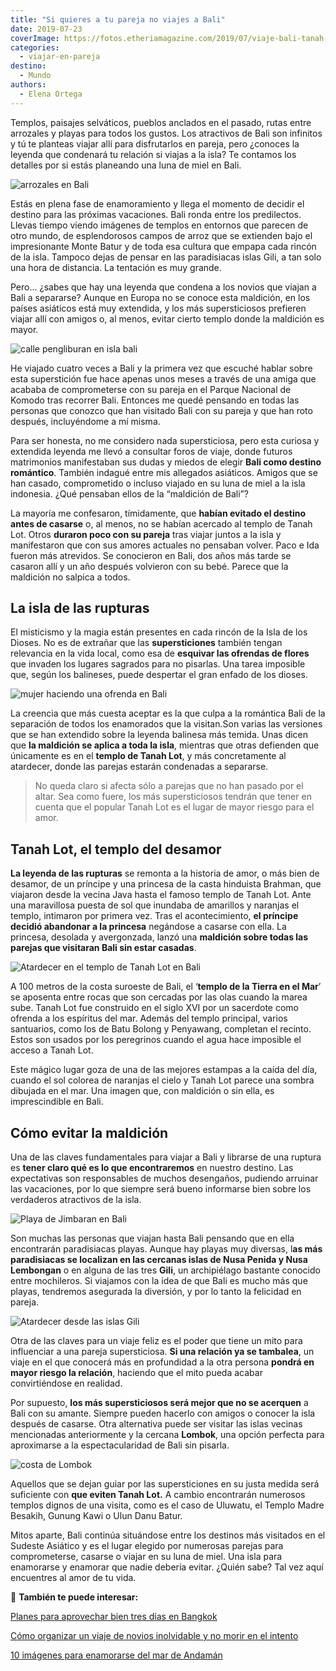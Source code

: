 ```yaml
---
title: "Si quieres a tu pareja no viajes a Bali"
date: 2019-07-23
coverImage: https://fotos.etheriamagazine.com/2019/07/viaje-bali-tanah-lot.jpg
categories: 
  - viajar-en-pareja
destino: 
  - Mundo
authors: 
  - Elena Ortega
---
```


Templos, paisajes selváticos, pueblos anclados en el pasado, rutas entre arrozales y 
playas para todos los gustos. Los atractivos de Bali son infinitos y tú te planteas 
viajar allí para disfrutarlos en pareja, pero ¿conoces la leyenda que condenará tu 
relación si viajas a la isla? Te contamos los detalles por si estás planeando una luna 
de miel en Bali. 

![arrozales en Bali](https://fotos.etheriamagazine.com/2019/07/viaje-bali-arrozales.jpg "Uno de los trekkings más habituales en Bali es pasear entre los arrozales. ©PB")

Estás en plena fase de enamoramiento y llega el momento de decidir el destino para las 
próximas vacaciones. Bali ronda entre los predilectos. Llevas tiempo viendo imágenes de 
templos en entornos que parecen de otro mundo, de esplendorosos campos de arroz que se 
extienden bajo el impresionante Monte Batur y de toda esa cultura que empapa cada rincón 
de la isla. Tampoco dejas de pensar en las paradisiacas islas Gili, a tan solo una hora 
de distancia. La tentación es muy grande. 

Pero... ¿sabes que hay una leyenda que condena a los novios que viajan a Bali a 
separarse? Aunque en Europa no se conoce esta maldición, en los países asiáticos está 
muy extendida, y los más supersticiosos prefieren viajar allí con amigos o, al menos, 
evitar cierto templo donde la maldición es mayor. 

![calle pengliburan en isla bali](https://fotos.etheriamagazine.com/2019/07/viaje-bali-calle-penglipuran.jpg "Calle Pengliburan. ©Elena Ortega")

He viajado cuatro veces a Bali y la primera vez que escuché hablar sobre esta 
superstición fue hace apenas unos meses a través de una amiga que acababa de 
comprometerse con su pareja en el Parque Nacional de Komodo tras recorrer Bali. Entonces 
me quedé pensando en todas las personas que conozco que han visitado Bali con su pareja 
y que han roto después, incluyéndome a mí misma. 

Para ser honesta, no me considero nada supersticiosa, pero esta curiosa y extendida 
leyenda me llevó a consultar foros de viaje, donde futuros matrimonios manifestaban sus 
dudas y miedos de elegir **Bali como destino romántico**. También indagué entre mis 
allegados asiáticos. Amigos que se han casado, comprometido o incluso viajado en su luna 
de miel a la isla indonesia. ¿Qué pensaban ellos de la “maldición de Bali”? 

La mayoría me confesaron, tímidamente, que **habían evitado el destino antes de 
casarse** o, al menos, no se habían acercado al templo de Tanah Lot. Otros **duraron 
poco con su pareja** tras viajar juntos a la isla y manifestaron que con sus amores 
actuales no pensaban volver. Paco e Ida fueron más atrevidos. Se conocieron en Bali, dos 
años más tarde se casaron allí y un año después volvieron con su bebé. Parece que la 
maldición no salpica a todos. 

## La isla de las rupturas

El misticismo y la magia están presentes en cada rincón de la Isla de los Dioses. No es 
de extrañar que las **supersticiones** también tengan relevancia en la vida local, como 
esa de **esquivar las ofrendas de flores** que invaden los lugares sagrados para no 
pisarlas. Una tarea imposible que, según los balineses, puede despertar el gran enfado 
de los dioses. 

![mujer haciendo una ofrenda en Bali](https://fotos.etheriamagazine.com/2019/07/viaje-bali-luna-miel.jpg "Bali es una isla con una cultura apasionante. ©PB")

La creencia que más cuesta aceptar es la que culpa a la romántica Bali de la separación 
de todos los enamorados que la visitan.Son varias las versiones que se han extendido 
sobre la leyenda balinesa más temida. Unas dicen que **la maldición se aplica a toda la 
isla**, mientras que otras defienden que únicamente es en el **templo de Tanah Lot**, y 
más concretamente al atardecer, donde las parejas estarán condenadas a separarse. 

> No queda claro si afecta sólo a parejas que no han pasado por el altar. Sea como fuere, 
> los más supersticiosos tendrán que tener en cuenta que el popular Tanah Lot es el lugar 
> de mayor riesgo para el amor. 

## Tanah Lot, el templo del desamor

**La leyenda de las rupturas** se remonta a la historia de amor, o más bien de desamor, 
de un príncipe y una princesa de la casta hinduista Brahman, que viajaron desde la 
vecina Java hasta el famoso templo de Tanah Lot. Ante una maravillosa puesta de sol que 
inundaba de amarillos y naranjas el templo, intimaron por primera vez. Tras el 
acontecimiento, **el príncipe decidió abandonar a la princesa** negándose a casarse con 
ella. La princesa, desolada y avergonzada, lanzó una **maldición sobre todas las parejas 
que visitaran Bali sin estar casadas**. 

![Atardecer en el templo de Tanah Lot en Bali](https://fotos.etheriamagazine.com/2019/07/viaje-bali-tanah-lot.jpg "Atardecer en el templo de Tanah Lot. © Elena Ortega")

A 100 metros de la costa suroeste de Bali, el ‘**templo de la Tierra en el Mar**’ se 
aposenta entre rocas que son cercadas por las olas cuando la marea sube. Tanah Lot fue 
construido en el siglo XVI por un sacerdote como ofrenda a los espíritus del mar. Además 
del templo principal, varios santuarios, como los de Batu Bolong y Penyawang, completan 
el recinto. Estos son usados por los peregrinos cuando el agua hace imposible el acceso 
a Tanah Lot. 

Este mágico lugar goza de una de las mejores estampas a la caída del día, cuando el sol 
colorea de naranjas el cielo y Tanah Lot parece una sombra dibujada en el mar. Una 
imagen que, con maldición o sin ella, es imprescindible en Bali. 

## Cómo evitar la maldición

Una de las claves fundamentales para viajar a Bali y librarse de una ruptura es **tener 
claro qué es lo que encontraremos** en nuestro destino. Las expectativas son 
responsables de muchos desengaños, pudiendo arruinar las vacaciones, por lo que siempre 
será bueno informarse bien sobre los verdaderos atractivos de la isla. 

![Playa de Jimbaran en Bali](https://fotos.etheriamagazine.com/2019/07/viaje-bali-playa-jimbaran.jpg "Playa de Jimbaran. © Elena Ortega")

Son muchas las personas que viajan hasta Bali pensando que en ella encontrarán 
paradisiacas playas. Aunque hay playas muy diversas, l**as más paradisiacas se localizan 
en las cercanas islas de Nusa Penida y Nusa Lembongan** o en alguna de las tres 
**Gili**, un archipiélago bastante conocido entre mochileros. Si viajamos con la idea de 
que Bali es mucho más que playas, tendremos asegurada la diversión, y por lo tanto la 
felicidad en pareja. 

![Atardecer desde las islas Gili](https://fotos.etheriamagazine.com/2019/07/islas-gili-air-bali.jpg "Atardecer desde las islas Gili. ©PB")

Otra de las claves para un viaje feliz es el poder que tiene un mito para influenciar a 
una pareja supersticiosa. **Si una relación ya se tambalea**, un viaje en el que 
conocerá más en profundidad a la otra persona **pondrá en mayor riesgo la relación**, 
haciendo que el mito pueda acabar convirtiéndose en realidad. 

Por supuesto, **los más supersticiosos será mejor que no se acerquen** a Bali con su 
amante. Siempre pueden hacerlo con amigos o conocer la isla después de casarse. Otra 
alternativa puede ser visitar las islas vecinas mencionadas anteriormente y la cercana 
**Lombok**, una opción perfecta para aproximarse a la espectacularidad de Bali sin 
pisarla. 

![costa de Lombok](https://fotos.etheriamagazine.com/2019/07/lombok-luna-miel.jpg "Desde Bali se puede visitar Lombok. ©PB")

Aquellos que se dejan guiar por las supersticiones en su justa medida será suficiente 
con **que eviten Tanah Lot.** A cambio encontrarán numerosos templos dignos de una 
visita, como es el caso de Uluwatu, el Templo Madre Besakih, Gunung Kawi o Ulun Danu 
Batur. 

Mitos aparte, Bali continúa situándose entre los destinos más visitados en el Sudeste 
Asiático y es el lugar elegido por numerosas parejas para comprometerse, casarse o 
viajar en su luna de miel. Una isla para enamorarse y enamorar que nadie debería evitar. 
¿Quién sabe? Tal vez aquí encuentres al amor de tu vida. 

📌 **También te puede interesar:** 

[Planes para aprovechar bien tres días en 
Bangkok](https://etheriamagazine.com/2021/05/29/tres-dias-en-bangkok-que-hacer/) 

[Cómo organizar un viaje de novios inolvidable y no morir en el 
intento](https://etheriamagazine.com/2021/01/13/como-organizar-viaje-de-novios-o-luna-de-miel/) 

[10 imágenes para enamorarse del mar de 
Andamán](https://etheriamagazine.com/2018/06/16/viaje-parejas-mar-de-andaman/)

